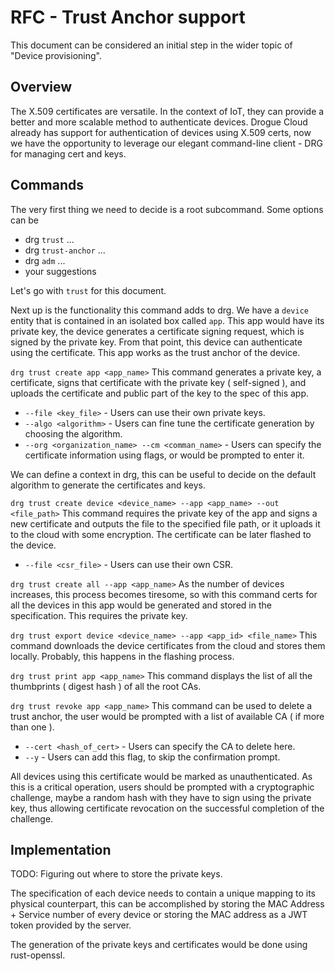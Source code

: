 # RFC - Trust Anchor support

This document can be considered an initial step in the wider topic of "Device provisioning".

## Overview

The X.509 certificates are versatile. In the context of IoT, they can provide a better and more scalable method to authenticate devices. Drogue Cloud already has support for authentication of devices using X.509 certs, now we have the opportunity to leverage our elegant command-line client - DRG for managing cert and keys.

## Commands

The very first thing we need to decide is a root subcommand. Some options can be

- drg `trust` ...
- drg `trust-anchor` ...
- drg `adm` ...
- your suggestions

Let's go with `trust` for this document.

Next up is the functionality this command adds to drg. We have a `device` entity that is contained in an isolated box called `app`. This app would have its private key, the device generates a certificate signing request, which is signed by the private key. From that point, this device can authenticate using the certificate. This app works as the trust anchor of the device.

`drg trust create app <app_name>`
This command generates a private key, a certificate, signs that certificate with the private key ( self-signed ), and uploads the certificate and public part of the key to the spec of this app.

- `--file <key_file>` - Users can use their own private keys.
- `--algo <algorithm>` - Users can fine tune the certificate generation by choosing the algorithm.
- `--org <organization_name> --cm <comman_name>` - Users can specify the certificate information using flags, or would be prompted to enter it.

We can define a context in drg, this can be useful to decide on the default algorithm to generate the certificates and keys.

`drg trust create device <device_name> --app <app_name> --out <file_path>`
This command requires the private key of the app and signs a new certificate and outputs the file to the specified file path, or it uploads it to the cloud with some encryption. The certificate can be later flashed to the device.

- `--file <csr_file>` - Users can use their own CSR.

`drg trust create all --app <app_name>`
As the number of devices increases, this process becomes tiresome, so with this command certs for all the devices in this app would be generated and stored in the specification. This requires the private key.

`drg trust export device <device_name> --app <app_id> <file_name>`
This command downloads the device certificates from the cloud and stores them locally. Probably, this happens in the flashing process.

`drg trust print app <app_name>` This command displays the list of all the thumbprints ( digest hash ) of all the root CAs.

`drg trust revoke app <app_name>` This command can be used to delete a trust anchor, the user would be prompted with a list of available CA ( if more than one ).

- `--cert <hash_of_cert>` - Users can specify the CA to delete here.
- `--y` - Users can add this flag, to skip the confirmation prompt.

All devices using this certificate would be marked as unauthenticated. As this is a critical operation, users should be prompted with a cryptographic challenge, maybe a random hash with they have to sign using the private key, thus allowing certificate revocation on the successful completion of the challenge.

## Implementation

TODO: Figuring out where to store the private keys.

The specification of each device needs to contain a unique mapping to its physical counterpart, this can be accomplished by storing the MAC Address + Service number of every device or storing the MAC address as a JWT token provided by the server.

The generation of the private keys and certificates would be done using rust-openssl.
